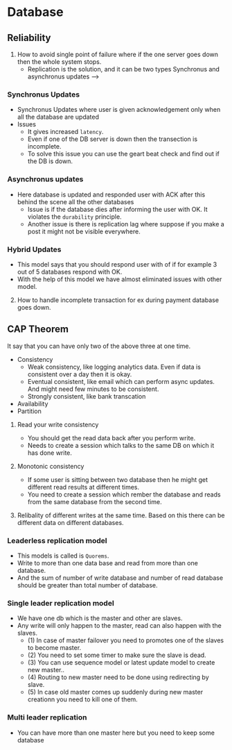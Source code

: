 # Database

## Reliability

1. How to avoid single point of failure where if the one server goes down then the whole system stops.
    - Replication is the solution, and it can be two types Synchronus and asynchronus updates -->

### Synchronus Updates

-   Synchronus Updates where user is given acknowledgement only when all the database are updated
-   Issues
    -   It gives increased `latency`.
    -   Even if one of the DB server is down then the transection is incomplete.
    -   To solve this issue you can use the geart beat check and find out if the DB is down.

### Asynchronus updates

-   Here database is updated and responded user with ACK after this behind the scene all the other databases
    -   Issue is if the database dies after informing the user with OK. It violates the `durability` principle.
    -   Another issue is there is replication lag where suppose if you make a post it might not be visible everywhere.

### Hybrid Updates

-   This model says that you should respond user with of if for example 3 out of 5 databases respond with OK.
-   With the help of this model we have almost eliminated issues with other model.

2. How to handle incomplete transaction for ex during payment database goes down.

## CAP Theorem

It say that you can have only two of the above three at one time.

-   Consistency
    -   Weak consistency, like logging analytics data. Even if data is consistent over a day then it is okay.
    -   Eventual consistent, like email which can perform async updates. And might need few minutes to be consistent.
    -   Strongly consistent, like bank transcation
-   Availability
-   Partition

1. Read your write consistency

    - You should get the read data back after you perform write.
    - Needs to create a session which talks to the same DB on which it has done write.

2. Monotonic consistency

    - If some user is sitting between two database then he might get different read results at different times.
    - You need to create a session which rember the database and reads from the same database from the second time.

3. Relibality of different writes at the same time. Based on this there can be different data on different databases.

### Leaderless replication model

-   This models is called is `Quorems`.
-   Write to more than one data base and read from more than one database.
-   And the sum of number of write database and number of read database should be greater than total number of database.

### Single leader replication model

-   We have one db which is the master and other are slaves.
-   Any write will only happen to the master, read can also happen with the slaves.
    -   (1) In case of master failover you need to promotes one of the slaves to become master.
    -   (2) You need to set some timer to make sure the slave is dead.
    -   (3) You can use sequence model or latest update model to create new master..
    -   (4) Routing to new master need to be done using redirecting by slave.
    -   (5) In case old master comes up suddenly during new master creationn you need to kill one of them.

### Multi leader replication

-   You can have more than one master here but you need to keep some database
